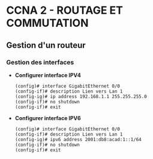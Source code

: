 # CCNA 2 - ROUTAGE ET COMMUTATION

## Gestion d'un routeur

### Gestion des interfaces

* **Configurer interface IPV4**
	```
	(config)# interface GigabitEthernet 0/0
	(config-if)# description Lien vers Lan 1
	(config-ig)# ip address 192.168.1.1 255.255.255.0
	(config-if)# no shutdown
	(config-if)# exit
	```

* **Configurer interface IPV6**
	```
	(config)# interface GigabitEthernet 0/0
	(config-if)# description Lien vers Lan 1
	(config-ig)# ipv6 address 2001:db8:acad:1::1/64
	(config-if)# no shutdown
	(config-if)# exit
	```